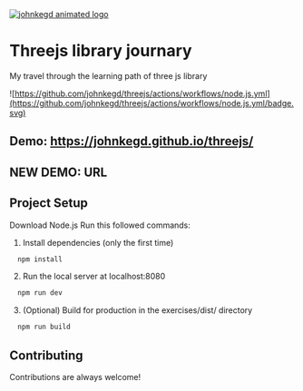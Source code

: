 <a href="https://github.com/johnkegd">
<img alt="johnkegd animated logo" src="https://media.giphy.com/media/Uw2O9Vw5kYKIihfZ6w/giphy.gif" />
</a>

# Threejs library journary

My travel through the learning path of three js library

![https://github.com/johnkegd/threejs/actions/workflows/node.js.yml](https://github.com/johnkegd/threejs/actions/workflows/node.js.yml/badge.svg)

## Demo: https://johnkegd.github.io/threejs/

## NEW DEMO: URL

## Project Setup

Download Node.js Run this followed commands:

1. Install dependencies (only the first time)

```bash
  npm install
```

2. Run the local server at localhost:8080

```bash
  npm run dev
```

3. (Optional) Build for production in the exercises/dist/ directory

```bash
  npm run build
```

## Contributing

Contributions are always welcome!
